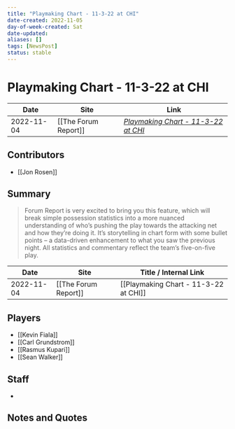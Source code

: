 ```yaml
---
title: "Playmaking Chart - 11-3-22 at CHI"
date-created: 2022-11-05
day-of-week-created: Sat
date-updated: 
aliases: []
tags: [NewsPost]
status: stable
---
```


# Playmaking Chart - 11-3-22 at CHI

| Date       | Site                 | Link                                                                                          |
| ---------- | -------------------- | --------------------------------------------------------------------------------------------- |
| 2022-11-04 | [[The Forum Report]] | [*Playmaking Chart - 11-3-22 at CHI*](https://theforumreport.com/playmaking-chart-11-3-22-chi/) |

## Contributors
- [[Jon Rosen]]

## Summary
> Forum Report is very excited to bring you this feature, which will break simple possession statistics into a more nuanced understanding of who’s pushing the play towards the attacking net and how they’re doing it. It’s storytelling in chart form with some bullet points – a data-driven enhancement to what you saw the previous night. All statistics and commentary reflect the team’s five-on-five play.

| Date       | Site                 | Title / Internal Link                 |
| ---------- | -------------------- | ------------------------------------- |
| 2022-11-04 | [[The Forum Report]] | [[Playmaking Chart - 11-3-22 at CHI]] |

## Players
- [[Kevin Fiala]]
- [[Carl Grundstrom]]
- [[Rasmus Kupari]]
- [[Sean Walker]]

## Staff
- 

## Notes and Quotes
> 

